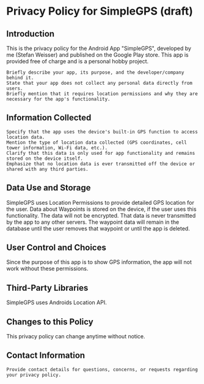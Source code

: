 # Privacy Policy for SimpleGPS (draft)

## Introduction

This is the privacy policy for the Android App "SimpleGPS", developed by me (Stefan Weisser) and published on the Google Play store.
This app is provided free of charge and is a personal hobby project.

    Briefly describe your app, its purpose, and the developer/company behind it.
    State that your app does not collect any personal data directly from users.
    Briefly mention that it requires location permissions and why they are necessary for the app's functionality.

## Information Collected


    Specify that the app uses the device's built-in GPS function to access location data.
    Mention the type of location data collected (GPS coordinates, cell tower information, Wi-Fi data, etc.).
    Clarify that this data is only used for app functionality and remains stored on the device itself.
    Emphasize that no location data is ever transmitted off the device or shared with any third parties.

## Data Use and Storage

SimpleGPS uses Location Permissions to provide detailed GPS location for the user.
Data about Waypoints is stored on the device, if the user uses this functionality. The data will not be encrypted.
That data is never transmitted by the app to any other servers.
The waypoint data will remain in the database until the user removes that waypoint or until the app is deleted.

## User Control and Choices

Since the purpose of this app is to show GPS information, the app will not work without these permissions.

## Third-Party Libraries

SimpleGPS uses Androids Location API.

## Changes to this Policy

This privacy policy can change anytime without notice.

## Contact Information

    Provide contact details for questions, concerns, or requests regarding your privacy policy.
